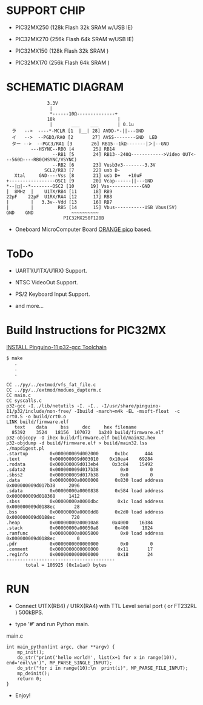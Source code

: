 # SUPPORT CHIP

* PIC32MX250 (128k Flash 32k SRAM w/USB IE)

* PIC32MX270 (256k Flash 64k SRAM w/USB IE)

* PIC32MX150 (128k Flash 32k SRAM )

* PIC32MX170 (256k Flash 64k SRAM )

# SCHEMATIC DIAGRAM


                   3.3V
                    |
                    *------10Ω--------------+
                   10k                       |
                    |       ___    ___       | 0.1u
      ラ   -->  ----*-MCLR [1  |__| 28] AVDD-*-||---GND
      イ   -->  --PGD3/RA0 [2       27] AVSS--------GND  LED
      ター -->  --PGC3/RA1 [3       26] RB15--1kΩ-------|＞|--GND
             ---HSYNC--RB0 [4       25] RB14
                     --RB1 [5       24] RB13--240Ω------------>Video OUT<---560Ω----RB0(HSYNC/VSYNC)
                     --RB2 [6       23] Vusb3v3--------3.3V
                  SCL2/RB3 [7       22] usb D-
       Xtal     GND----Vss [8       21] usb D+   +10uF
    +-----------------OSC1 [9       20] Vcap------||---GND
    *--|□|--*--------OSC2 [10      19] Vss------------GND
    |  8MHz  |    U1TX/RB4 [11      18] RB9
    22pF    22pF  U1RX/RA4 [12      17] RB8
    |        |   3.3v--Vdd [13      16] RB7
    |        |         RB5 [14      15] Vbus-----------USB Vbus(5V)
    GND    GND              ~~~~~~~~~~
                         PIC32MX250F128B


* Oneboard MicroComputer Board [ORANGE pico](http://www.picosoft.co.jp/orange/) based.


# ToDo

* UART1(U1TX/U1RX) Support.

* NTSC VideoOut Support.

* PS/2 Keyboard Input Support.

* and more...

# Build Instructions for PIC32MX

[INSTALL Pinguino-11 p32-gcc Toolchain](http://www.pinguino.cc/download.php)


    $ make
       .
       .
       .
    
    CC ../py/../extmod/vfs_fat_file.c
    CC ../py/../extmod/moduos_dupterm.c
    CC main.c
    CC syscalls.c
    p32-gcc -I../lib/netutils -I. -I.. -I/usr/share/pinguino-11/p32/include/non-free/ -Ibuild -march=m4k -EL -msoft-float  -c crt0.S -o build/crt0.o
    LINK build/firmware.elf
       text	   data	    bss	    dec	    hex	filename
      85392	   3524	  18156	 107072	  1a240	build/firmware.elf
    p32-objcopy -O ihex build/firmware.elf build/main32.hex
    p32-objdump -d build/firmware.elf > build/main32.lss
    ./mapdigest.pl
    .startup        0x000000009d002000      0x1bc      444
    .text           0x000000009d003010    0x10ea4    69284
    .rodata         0x000000009d013eb4     0x3c84    15492
    .sdata2         0x000000009d017b38        0x0        0
    .sbss2          0x000000009d017b38        0x0        0
    .data           0x00000000a0000008      0x830 load address 0x000000009d017b38     2096
    .sdata          0x00000000a0000838      0x584 load address 0x000000009d018368     1412
    .sbss           0x00000000a0000dbc       0x1c load address 0x000000009d0188ec       28
    .bss            0x00000000a0000dd8      0x2d0 load address 0x000000009d0188ec      720
    .heap           0x00000000a00010a8     0x4000    16384
    .stack          0x00000000a00050a8      0x400     1024
    .ramfunc        0x00000000a0005800        0x0 load address 0x000000009d0188ec        0
    .pdr            0x0000000000000000        0x0        0
    .comment        0x0000000000000000       0x11       17
    .reginfo        0x0000000000000000       0x18       24
    ----------------------------------------
           total = 106925 (0x1a1ad) bytes


# RUN

* Connect U1TX(RB4) / U1RX(RA4) with TTL Level serial port ( or FT232RL ) 500kBPS.

* type '#' and run Python main.

main.c

    int main_python(int argc, char **argv) {
        mp_init();
        do_str("print('hello world!', list(x+1 for x in range(10)), end='eol\\n')", MP_PARSE_SINGLE_INPUT);
        do_str("for i in range(10):\n  print(i)", MP_PARSE_FILE_INPUT);
        mp_deinit();
        return 0;
    }

* Enjoy!
